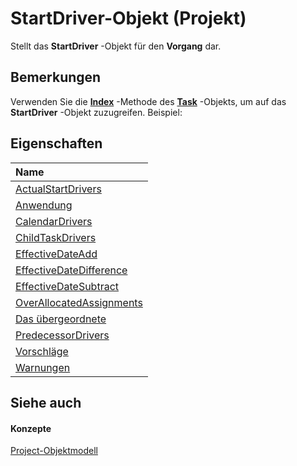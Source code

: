 
# StartDriver-Objekt (Projekt)

Stellt das  **StartDriver** -Objekt für den **Vorgang** dar.


## Bemerkungen

Verwenden Sie die  **[Index](2720e56a-95eb-f119-445d-3052198c46b0.md)** -Methode des **[Task](bc6bb4a5-95a6-9d1f-3e28-92b9548a544a.md)** -Objekts, um auf das **StartDriver** -Objekt zuzugreifen. Beispiel:


## Eigenschaften



|**Name**|
|:-----|
|[ActualStartDrivers](c94eaf28-4e4b-9d5b-b4b9-87b16c17f2ed.md)|
|[Anwendung](8c2f9095-da3f-2d72-9974-5b98fdf9fca7.md)|
|[CalendarDrivers](4a75e2ef-f65a-8310-210b-4918a1aea907.md)|
|[ChildTaskDrivers](cb57fa92-25c1-6446-d823-c9b38abea65d.md)|
|[EffectiveDateAdd](5b2e2c6e-06b9-ebf4-efdb-4ca2e944b7ff.md)|
|[EffectiveDateDifference](9b825839-31de-71f8-9804-015dfd5a293c.md)|
|[EffectiveDateSubtract](14529bd1-9029-d1bc-60a0-b7863cba4d6d.md)|
|[OverAllocatedAssignments](bef55fa0-e721-27f6-aa3b-6314aeaef0fa.md)|
|[Das übergeordnete](5960cb0b-7831-882b-5885-44ffc811ff42.md)|
|[PredecessorDrivers](5994a52a-7a60-4710-2c84-c1e982783579.md)|
|[Vorschläge](39cfa3ae-ca39-7260-ebe4-a0abe40b3799.md)|
|[Warnungen](409c84e2-8307-fb82-af19-fa0e9f6b406b.md)|

## Siehe auch


#### Konzepte


[Project-Objektmodell](900b167b-88ec-ea88-15b7-27bb90c22ac6.md)